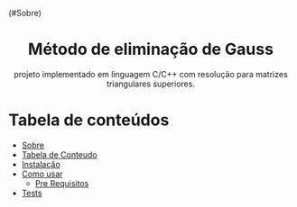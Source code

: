 (#Sobre)
<h1 align="center">Método de eliminação de Gauss</h1>
<p align="center">projeto implementado em linguagem C/C++ com resolução para matrizes triangulares superiores.</p>

Tabela de conteúdos
=================
<!--ts-->
   * [Sobre](#Sobre)
   * [Tabela de Conteudo](#tabela-de-conteudo)
   * [Instalação](#instalacao)
   * [Como usar](#como-usar)
      * [Pre Requisitos](#pre-requisitos)
   * [Tests](#testes)
<!--te-->
